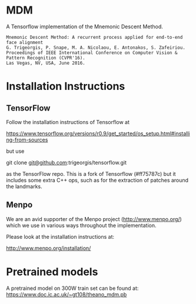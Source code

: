 # MDM

A Tensorflow implementation of the Mnemonic Descent Method.

    Mnemonic Descent Method: A recurrent process applied for end-to-end face alignment
    G. Trigeorgis, P. Snape, M. A. Nicolaou, E. Antonakos, S. Zafeiriou.
    Proceedings of IEEE International Conference on Computer Vision & Pattern Recognition (CVPR'16).
    Las Vegas, NV, USA, June 2016.

# Installation Instructions

## TensorFlow

Follow the installation instructions of Tensorflow at

https://www.tensorflow.org/versions/r0.9/get_started/os_setup.html#installing-from-sources

but use 

  git clone git@github.com:trigeorgis/tensorflow.git

as the TensorFlow repo. This is a fork of Tensorflow (#ff75787c) but it includes some
extra C++ ops, such as for the extraction of patches around the landmarks.

## Menpo

We are an avid supporter of the Menpo project (http://www.menpo.org/) which we use
in various ways throughout the implementation.

Please look at the installation instructions at:

  http://www.menpo.org/installation/

# Pretrained models

A pretrained model on 300W train set can be found at: https://www.doc.ic.ac.uk/~gt108/theano_mdm.pb

